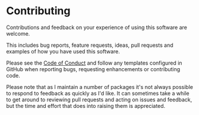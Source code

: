 # Contributing

Contributions and feedback on your experience of using this software are welcome.

This includes bug reports, feature requests, ideas, pull requests and examples of how you have used this software.

Please see the [Code of Conduct](CODE_OF_CONDUCT.md) and follow any templates configured in GitHub when reporting bugs, requesting enhancements or contributing code.

Please note that as I maintain a number of packages it's not always possible to respond to feedback as quickly as I'd like. It can sometimes take a while to get around to reviewing pull requests and acting on issues and feedback, but the time and effort that does into raising them is appreciated.